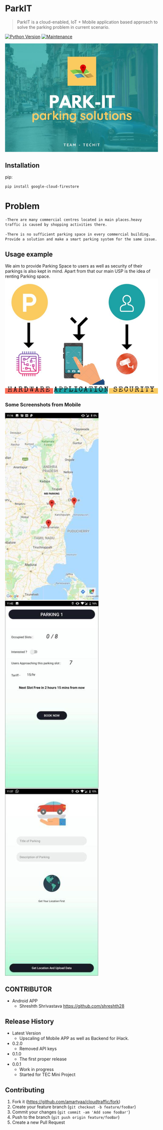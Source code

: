 # ParkIT
> ParkIT is a cloud-enabled, IoT + Mobile application based approach to solve the parking problem in current scenario.

[![Python Version][python-image]][pip-url]
[![Maintenance](https://img.shields.io/badge/Maintained%3F-yes-green.svg)](https://GitHub.com/Naereen/StrapDown.js/graphs/commit-activity)

![](header.png)

## Installation

pip:

```sh
pip install google-cloud-firestore
```
# Problem

    -There are many commercial centres located in main places.heavy traffic is caused by shopping activities there. 

    -There is no sufficient parking space in every commercial building. Provide a solution and make a smart parking system for the same issue.

## Usage example

We aim to provide Parking Space to users as well as security of their parkings is also kept in mind.
Apart from that our main USP is the idea of renting Parking space.
![](1.JPG)

### Some Screenshots from Mobile
![](Picture1.jpg) ![](Picture2.jpg) ![](Picture3.jpg)



## CONTRIBUTOR

* Android APP
    * Shreshth Shrivastava
      https://github.com/shreshth28


## Release History
* Latest Version
    * Upscaling of Mobile APP as well as Backend for iHack.
* 0.2.0
    * Removed API keys
* 0.1.0
    * The first proper release
* 0.0.1
    * Work in progress
    * Started for TEC Mini Project

## Contributing

1. Fork it (<https://github.com/amartyaa/cloudtraffic/fork>)
2. Create your feature branch (`git checkout -b feature/fooBar`)
3. Commit your changes (`git commit -am 'Add some fooBar'`)
4. Push to the branch (`git push origin feature/fooBar`)
5. Create a new Pull Request

<!-- Markdown link & img dfn's -->
[python-image]: https://img.shields.io/pypi/pyversions/google-cloud-firestore.svg?style=popout
[pip-url]: https://pypi.org/project/google-cloud-firestore/

